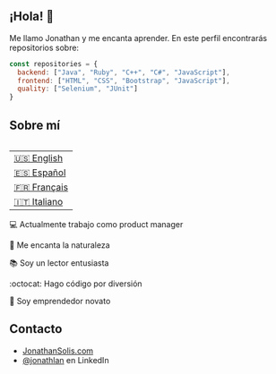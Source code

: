 ## ¡Hola! 👋
Me llamo Jonathan y me encanta aprender. En este perfil encontrarás repositorios sobre:

```javascript
const repositories = {
  backend: ["Java", "Ruby", "C++", "C#", "JavaScript"],
  frontend: ["HTML", "CSS", "Bootstrap", "JavaScript"],
  quality: ["Selenium", "JUnit"]
}
```

## Sobre mí

<table align="right">
 <tr><td><a href="README.md">🇺🇸 English</a></td></tr>
  <tr><td><a href="README_es.md">🇪🇸 Español</a></td></tr>
 <tr><td><a href="README_fr.md">🇫🇷 Français</a></td></tr>
 <tr><td><a href="README_it.md">🇮🇹 Italiano</a></td></tr>
</table>

💻 Actualmente trabajo como product manager 

🌄 Me encanta la naturaleza  

📚 Soy un lector entusiasta 

:octocat: Hago código por diversión 

🔱 Soy emprendedor novato

## Contacto
- [JonathanSolis.com](https://jonathansolis.com/)
- [@jonathlan](https://www.linkedin.com/in/jonathlan/) en LinkedIn
